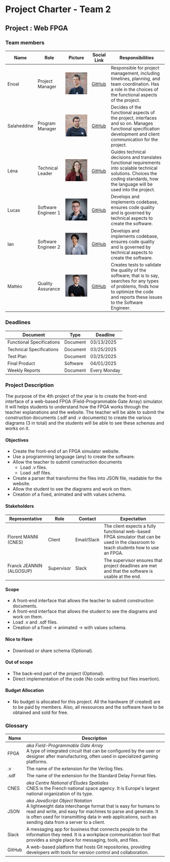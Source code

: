 # Project Charter - Team 2

## Project : Web FPGA

### Team members

| Name        | Role                | Picture                             | Social Link                             | Responsibilities                                                                                                                                                                             |
| ----------- | ------------------- | ----------------------------------- | --------------------------------------- | -------------------------------------------------------------------------------------------------------------------------------------------------------------------------------------------- |
| Enoal       | Project Manager     | ![Enoal](../Images/enoal.png)       | [GitHub](https://github.com/EnoGame29)  | Responsible for project management, including timelines, planning, and team coordination. Has a role in the choices of the functional aspects of the project.                                |
| Salaheddine | Program Manager     | ![Salaheddine](../Images/salah.png) | [GitHub](https://github.com/T3rryc)     | Decides of the functional aspects of the project, interfaces and so on. Manages functional specification development and client communication for the project.                               |
| Léna        | Technical Leader    | ![Léna](../Images/lena.png)         | [GitHub](https://github.com/lenadg18)   | Guides technical decisions and translates functional requirements into scalable technical solutions. Choices the coding standards, how the language will be used into the project.           |
| Lucas       | Software Engineer 1 | ![Lucas](../Images/lucas.png)       | [GitHub](https://github.com/LucasAub)   | Develops and implements codebase, ensures code quality and is governed by technical aspects to create the software.                                                                          |
| Ian         | Software Engineer 2 | ![Ian](../Images/ian.jpg)           | [GitHub](https://github.com/Ianlaur)    | Develops and implements codebase, ensures code quality and is governed by technical aspects to create the software.                                                                          |
| Mattéo      | Quality Assurance   | ![Mattéo](../Images/matteo.png)     | [GitHub](https://github.com/Mattstar64) | Creates tests to validate the quality of the software; that is to say, searches for any types of problems, finds how to optimize the code and reports these issues to the Software Engineer. |

### Deadlines

<center>

| Document                  | Type     | Deadline     |
| ------------------------- | -------- | ------------ |
| Functional Specifications | Document | 03/13/2025   |
| Technical Specifications  | Document | 03/25/2025   |
| Test Plan                 | Document | 03/25/2025   |
| Final Product             | Software | 04/01/2025   |
| Weekly Reports            | Document | Every Monday |

</center>

### Project Description

The purpose of the 4th project of the year is to create the front-end interface of a web-based FPGA (Field-Programmable Gate Array) simulator. It will helps students to understand how the FPGA works through the teacher explanations and the website. The teacher will be able to submit the construction documents (.sdf and .v documents) to create the various diagrams (3 in total) and the students will be able to see these schemas and works on it.

#### Objectives
- Create the front-end of an FPGA simulator website.
- Use a programming language (any) to create the software.
- Allow the teacher to submit construction documents
  - Load .v files.
  - Load .sdf files.
- Create a parser that transforms the files into JSON file, readable for the website.
- Allow the student to see the diagrams and work on them.
- Creation of a fixed, animated and with values schema.

#### Stakeholders

| Representative           | Role       | Contact     | Expectation                                                                                                                            |
| ------------------------ | ---------- | ----------- | -------------------------------------------------------------------------------------------------------------------------------------- |
| Florent MANNI (CNES)     | Client     | Email/Slack | The client expects a fully functional web-based FPGA simulator that can be used in the classroom to teach students how to use an FPGA. |
| Franck JEANNIN (ALGOSUP) | Supervisor | Slack       | The supervisor ensures that project deadlines are met and that the software is usable at the end.                                      |

#### Scope

- A front-end interface that allows the teacher to submit construction documents.
- A front-end interface that allows the student to see the diagrams and work on them.
- Load .v and .sdf files.
- Creation of a fixed -> animated -> with values schema.

#### Nice to Have

- Download or share schema (Optional).

#### Out of scope

- The back-end part of the project (Optional).
- Direct implementation of the code (No code writing but files insertion).

#### Budget Allocation

- No budget is allocated for this project. All the hardware (if created) are to be paid by members. Also, all ressources and the software have to be obtained and sold for free.

### Glossary

| Name   | Description                                                                                                                                                                                                                                                                     |
| ------ | ------------------------------------------------------------------------------------------------------------------------------------------------------------------------------------------------------------------------------------------------------------------------------- |
| FPGA   | *aka Field-Programmable Gate Array* <br> A type of integrated circuit that can be configured by the user or designer after manufacturing, often used in specialized gaming platforms.                                                                                           |
| .v     | The name of the extension for the Verilog files.                                                                                                                                                                                                                                |
| .sdf   | The name of the extension for the Standard Delay Format files.                                                                                                                                                                                                                  |
| CNES   | *aka Centre National d'Études Spatiales* <br> CNES is the French national space agency. It is Europe's largest national organization of its type.                                                                                                                               |
| JSON   | *aka JavaScript Object Notation* <br> A lightweight data interchange format that is easy for humans to read and write, and easy for machines to parse and generate. It is often used for transmitting data in web applications, such as sending data from a server to a client. |
| Slack  | A messaging app for business that connects people to the information they need. It is a workplace communication tool that provides a single place for messaging, tools, and files.                                                                                              |
| GitHub | A web-based platform that hosts Git repositories, providing developers with tools for version control and collaboration.                                                                                                                                                        |